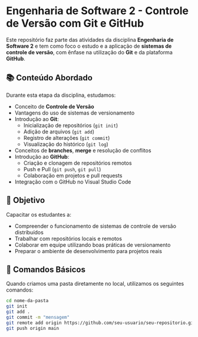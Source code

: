 # Engenharia de Software 2 - Controle de Versão com Git e GitHub

Este repositório faz parte das atividades da disciplina **Engenharia de Software 2** e tem como foco o estudo e a aplicação de **sistemas de controle de versão**, com ênfase na utilização do **Git** e da plataforma **GitHub**.

## 📚 Conteúdo Abordado

Durante esta etapa da disciplina, estudamos:

- Conceito de **Controle de Versão**
- Vantagens do uso de sistemas de versionamento
- Introdução ao **Git**:
  - Inicialização de repositórios (`git init`)
  - Adição de arquivos (`git add`)
  - Registro de alterações (`git commit`)
  - Visualização do histórico (`git log`)
- Conceitos de **branches**, **merge** e resolução de conflitos
- Introdução ao **GitHub**:
  - Criação e clonagem de repositórios remotos
  - Push e Pull (`git push`, `git pull`)
  - Colaboração em projetos e pull requests
- Integração com o GitHub no Visual Studio Code

## 🎯 Objetivo

Capacitar os estudantes a:

- Compreender o funcionamento de sistemas de controle de versão distribuídos
- Trabalhar com repositórios locais e remotos
- Colaborar em equipe utilizando boas práticas de versionamento
- Preparar o ambiente de desenvolvimento para projetos reais

## 🔧 Comandos Básicos

Quando criamos uma pasta diretamente no local, utilizamos os seguintes comandos:

```bash
cd nome-da-pasta
git init
git add .
git commit -m "mensagem"
git remote add origin https://github.com/seu-usuario/seu-repositorio.git
git push origin main
